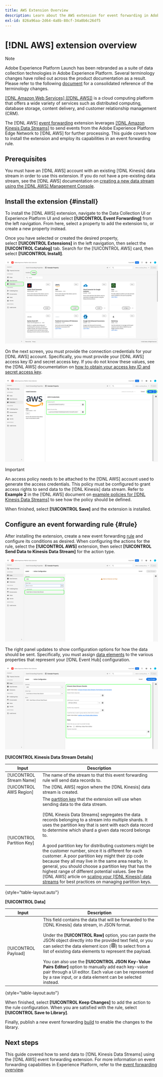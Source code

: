 ```yaml
---
title: AWS Extension Overview
description: Learn about the AWS extension for event forwarding in Adobe Experience Platform.
exl-id: 826a96aa-2d64-4a8b-88cf-34a0b6c26df5
---
```

# [!DNL AWS] extension overview

>[!NOTE]
>
>Adobe Experience Platform Launch has been rebranded as a suite of data collection technologies in Adobe Experience Platform. Several terminology changes have rolled out across the product documentation as a result. Please refer to the following [document](../../../term-updates.md) for a consolidated reference of the terminology changes.

[[!DNL Amazon Web Services] ([!DNL AWS])](https://aws.amazon.com/) is a cloud computing platform that offers a wide variety of services such as distributed computing, database storage, content delivery, and customer relationship management (CRM).

The [!DNL AWS] [event forwarding](../../../ui/event-forwarding/overview.md) extension leverages [[!DNL Amazon Kinesis Data Streams]](https://docs.aws.amazon.com/streams/latest/dev/introduction.html) to send events from the Adobe Experience Platform Edge Network to [!DNL AWS] for further processing. This guide covers how to install the extension and employ its capabilities in an event forwarding rule.

## Prerequisites

You must have an [!DNL AWS] account with an existing [!DNL Kinesis] data stream in order to use this extension. If you do not have a pre-existing data stream, see the [!DNL AWS] documentation on [creating a new data stream using the [!DNL AWS] Management Console](https://docs.aws.amazon.com/streams/latest/dev/how-do-i-create-a-stream.html).

## Install the extension {#install}

To install the [!DNL AWS] extension, navigate to the Data Collection UI or Experience Platform UI and select **[!UICONTROL Event Forwarding]** from the left navigation. From here, select a property to add the extension to, or create a new property instead.

Once you have selected or created the desired property, select **[!UICONTROL Extensions]** in the left navigation, then select the **[!UICONTROL Catalog]** tab. Search for the [!UICONTROL AWS] card, then select **[!UICONTROL Install]**.

![The [!UICONTROL Install] button being selected for the [!UICONTROL AWS] extension in the Data Collection UI.](../../../images/extensions/server/aws/install.png)

On the next screen, you must provide the connection credentials for your [!DNL AWS] account. Specifically, you must provide your [!DNL AWS] access key ID and secret access key. If you do not know these values, see the [!DNL AWS] documentation on [how to obtain your access key ID and secret access key](https://docs.aws.amazon.com/powershell/latest/userguide/pstools-appendix-sign-up.html).

![The access key ID and secret access key added in the extension configuration view.](../../../images/extensions/server/aws/credentials.png)

>[!IMPORTANT]
>
>An access policy needs to be attached to the [!DNL AWS] account used to generate the access credentials. This policy must be configured to grant access rights to send data to the [!DNL Kinesis] data stream. Refer to **Example 2** in the [!DNL AWS] document on [example policies for [!DNL Kinesis Data Streams]](https://docs.aws.amazon.com/streams/latest/dev/controlling-access.html#kinesis-using-iam-examples) to see how the policy should be defined.

When finished, select **[!UICONTROL Save]** and the extension is installed.

## Configure an event forwarding rule {#rule}

After installing the extension, create a new event forwarding [rule](../../../ui/managing-resources/rules.md) and configure its conditions as desired. When configuring the actions for the rule, select the **[!UICONTROL AWS]** extension, then select **[!UICONTROL Send Data to Kinesis Data Stream]** for the action type.

![The [!UICONTROL Send Data to Kinesis Data Stream] action type being selected for a rule in the Data Collection UI.](../../../images/extensions/server/aws/select-action-type.png)

The right panel updates to show configuration options for how the data should be sent. Specifically, you must assign [data elements](../../../ui/managing-resources/data-elements.md) to the various properties that represent your [!DNL Event Hub] configuration.

![The configuration options for the [!UICONTROL Send Data to Kinesis Data Stream] action type shown in the UI.](../../../images/extensions/server/aws/data-stream-details.png)

**[!UICONTROL Kinesis Data Stream Details]**

| Input | Description |
| --- | --- |
| [!UICONTROL Stream Name] | The name of the stream to that this event forwarding rule will send data records to. |
| [!UICONTROL AWS Region] | The [!DNL AWS] region where the [!DNL Kinesis] data stream is created. |
| [!UICONTROL Partition Key] | The [partition key](https://docs.aws.amazon.com/streams/latest/dev/key-concepts.html#partition-key) that the extension will use when sending data to the data stream.<br><br>[!DNL Kinesis Data Streams] segregates the data records belonging to a stream into multiple shards. It uses the partition key that is sent with each data record to determine which shard a given data record belongs to.<br><br>A good partition key for distributing customers might be the customer number, since it is different for each customer. A poor partition key might their zip code because they all may live in the same area nearby. In general, you should choose a partition key that has the highest range of different potential values. See the [!DNL AWS] article on [scaling your [!DNL Kinesis] data streams](https://aws.amazon.com/blogs/big-data/under-the-hood-scaling-your-kinesis-data-streams/) for best practices on managing partition keys. |

{style="table-layout:auto"}

**[!UICONTROL Data]**

| Input | Description |
| --- | --- |
| [!UICONTROL Payload] | This field contains the data that will be forwarded to the [!DNL Kinesis] data stream, in JSON format.<br><br>Under the **[!UICONTROL Raw]** option, you can paste the JSON object directly into the provided text field, or you can select the data element icon (![Dataset icon](../../../images/extensions/server/aws/data-element-icon.png)) to select from a list of existing data elements to represent the payload.<br><br>You can also use the **[!UICONTROL JSON Key-Value Pairs Editor]** option to manually add each key-value pair through a UI editor. Each value can be represented by a raw input, or a data element can be selected instead. |

{style="table-layout:auto"}

When finished, select **[!UICONTROL Keep Changes]** to add the action to the rule configuration. When you are satisfied with the rule, select **[!UICONTROL Save to Library]**. 

Finally, publish a new event forwarding [build](../../../ui/publishing/builds.md) to enable the changes to the library.

## Next steps

This guide covered how to send data to [!DNL Kinesis Data Streams] using the [!DNL AWS] event forwarding extension. For more information on event forwarding capabilities in Experience Platform, refer to the [event forwarding overview](../../../ui/event-forwarding/overview.md).
